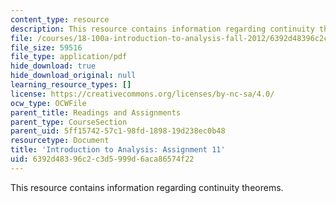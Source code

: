 ```yaml
---
content_type: resource
description: This resource contains information regarding continuity theorems.
file: /courses/18-100a-introduction-to-analysis-fall-2012/6392d48396c2c3d5999d6aca86574f22_MIT18_100AF12_Assign_11.pdf
file_size: 59516
file_type: application/pdf
hide_download: true
hide_download_original: null
learning_resource_types: []
license: https://creativecommons.org/licenses/by-nc-sa/4.0/
ocw_type: OCWFile
parent_title: Readings and Assignments
parent_type: CourseSection
parent_uid: 5ff15742-57c1-98fd-1898-19d238ec0b48
resourcetype: Document
title: 'Introduction to Analysis: Assignment 11'
uid: 6392d483-96c2-c3d5-999d-6aca86574f22
---
```

This resource contains information regarding continuity theorems.